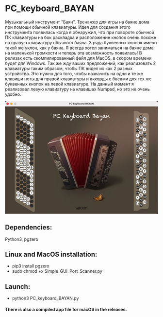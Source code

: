 # PC_keyboard_BAYAN
Музыкальный инструмент "Баян". Тренажер для игры на баяне дома при помощи обычной клавиатуры. Идея для создания этого инструмента появилась когда я обнаружил, что при повороте обычной ПК клавиатуры на бок раскладка и расположение кнопок очень похоже на правую клавиатуру обычного баяна. 3 ряда буквенных кнопок имеют такой же уклон, как у баяна. Я всегда хотел заниматься на баяне дома на маленькой громкости и теперь эта возможность появилась!
В релизах есть скомпилированный файл для MacOS, в скором времени будет для Windows.
Так же жду ваших предложений, как реализовать 2 клавиатуры таким образом, чтобы ПК видел их как 2 разных устройства. Это нужно для того, чтобы назначить на одни и те же клавиши ноты для правой клавиатуры и аккорды с басами для тех же буквенных кнопок на левой клавиатуре. На данный момент я реализовал левую клавиатуру на клавишах Numpad, но это не очень удобно.

![Иллюстрация к проекту](https://github.com/aleksan149/PC_keyboard_BAYAN/blob/main/images/screen.png)

## Dependencies:
Python3, pgzero

## Linux and MacOS installation:
* pip3 install pgzero
* sudo chmod +x Simple_GUI_Port_Scanner.py

## Launch:
* python3 PC_keyboard_BAYAN.py

#### There is also a compiled app file for macOS in the releases.
